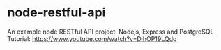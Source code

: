 # node-restful-api
An example node RESTful API project: Nodejs, Express and PostgreSQL
Tutorial: https://www.youtube.com/watch?v=DihOP19LQdg
